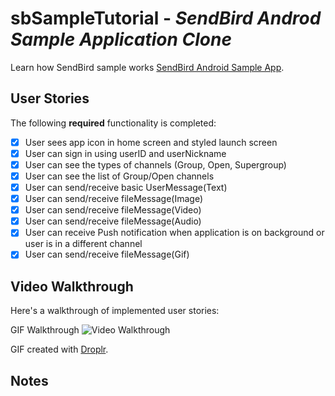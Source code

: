 
# sbSampleTutorial - *SendBird Androd Sample Application Clone*

Learn how SendBird sample works
[SendBird Android Sample App](https://github.com/sendbird/SendBird-Android).

## User Stories

The following **required** functionality is completed:

- [x] User sees app icon in home screen and styled launch screen
- [x] User can sign in using userID and userNickname
- [x] User can see the types of channels (Group, Open, Supergroup)
- [x] User can see the list of Group/Open channels 
- [x] User can send/receive basic UserMessage(Text)
- [x] User can send/receive fileMessage(Image)
- [x] User can send/receive fileMessage(Video)
- [x] User can send/receive fileMessage(Audio)
- [x] User can receive Push notification when application is on background or user is in a different channel
- [x] User can send/receive fileMessage(Gif)

## Video Walkthrough

Here's a walkthrough of implemented user stories:

GIF Walkthrough
<img src='https://i.imgur.com/47M4lAq.gif' title='Video Walkthrough' width='' alt='Video Walkthrough' />


GIF created with [Droplr](https://droplr.com/).

## Notes
